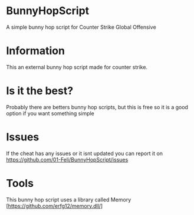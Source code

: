 # BunnyHopScript
A simple bunny hop script for Counter Strike Global Offensive

# Information
This an external bunny hop script made for counter strike.

# Is it the best?
Probably there are betters bunny hop scripts, but this is free so it is a good option if you want something simple

# Issues
If the cheat has any issues or it isnt updated you can report it on https://github.com/01-Feli/BunnyHopScript/issues

# Tools
This bunny hop script uses a library called Memory [https://github.com/erfg12/memory.dll/]
